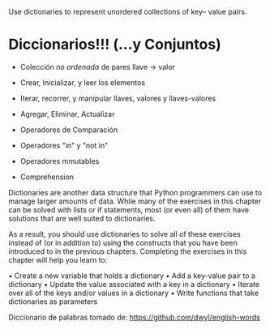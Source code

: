 Use dictionaries to represent unordered collections of key– value pairs.

# Diccionarios!!!  (...y Conjuntos)

* Colección *no ordenada* de pares llave -> valor
* Crear, Inicializar, y leer los elementos


* Iterar, recorrer, y manipular llaves, valores y llaves-valores
* Agregar, Eliminar, Actualizar
* Operadores de Comparación
* Operadores "in" y "not in"
* Operadores mmutables
* Comprehension


Dictionaries are another data structure that Python programmers can use to manage larger amounts of data.
While many of the exercises in this chapter can be solved with lists or if statements,
most (or even all) of them have solutions that are well suited to dictionaries. 

As a result, you should use dictionaries to solve all of these exercises instead of (or in addition to) using the constructs that you have been introduced to in the previous chapters. Completing the exercises in this chapter will help you learn to:

• Create a new variable that holds a dictionary
• Add a key-value pair to a dictionary
• Update the value associated with a key in a dictionary 
• Iterate over all of the keys and/or values in a dictionary 
• Write functions that take dictionaries as parameters


Diccionario de palabras tomado de: https://github.com/dwyl/english-words